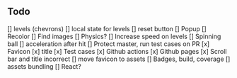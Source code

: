 ## Todo
[] levels (chevrons)
[] local state for levels
[] reset button
[] Popup
[] Recolor
[] Find images
[] Physics?
    [] Increase speed on levels
    [] Spinning ball
    [] acceleration after hit
[] Protect master, run test cases on PR
[x] Favicon
[x] title
[x] Test cases
[x] Github actions
[x] Github pages
[x] Scroll bar and title incorrect
[] move favicon to assets
[] Badges, build, coverage
[] assets bundling
[] React?